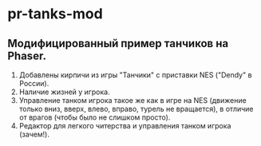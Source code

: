 # pr-tanks-mod

## Модифицированный пример танчиков на Phaser.

1. Добавлены кирпичи из игры "Танчики" с приставки NES ("Dendy" в России).
2. Наличие жизней у игрока.
3. Управление танком игрока такое же как в игре на NES (движение только вниз, вверх, влево, вправо, турель не вращается), в отличие от врагов (чтобы было не слишком просто).
4. Редактор для легкого читерства и управления танком игрока (зачем!).